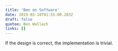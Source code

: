 ```yaml
---
title: 'Ben on Software'
date: 2019-05-18T01:55:00.283Z
draft: false
quotee: Ben Wallach
links: []
---
```


If the design is correct, the implementation is trivial.